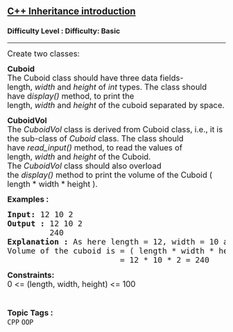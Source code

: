 <h2><a href="https://www.geeksforgeeks.org/problems/c-inheritance-introduction/1?page=9&category=Arrays,CPP&difficulty=Basic&sortBy=submissions">C++ Inheritance introduction</a></h2><h3>Difficulty Level : Difficulty: Basic</h3><hr><div class="problems_problem_content__Xm_eO"><p><span style="font-size: 18px;">Create two classes:</span></p>
<p><span style="font-size: 18px;"><strong>Cuboid</strong><br>The Cuboid class should have three data fields- length,&nbsp;<em>width</em>&nbsp;and&nbsp;<em>height</em>&nbsp;of&nbsp;<em>int</em>&nbsp;types. The class should have d<em>isplay()&nbsp;</em>method, to print the length,&nbsp;<em>width</em>&nbsp;and&nbsp;<em>height</em>&nbsp;of the cuboid separated by space.</span></p>
<p><span style="font-size: 18px;"><strong>CuboidVol</strong>&nbsp;<br>The&nbsp;<em>CuboidVol</em>&nbsp;class is derived from Cuboid class, i.e., it is the sub-class of <em>Cuboid</em> class. The class should have&nbsp;<em>read_input()</em>&nbsp;method, to read the values of length,&nbsp;<em>width</em>&nbsp;and&nbsp;<em>height</em>&nbsp;of the Cuboid. The&nbsp;<em>CuboidVol</em>&nbsp;class should also overload the&nbsp;<em>display()</em>&nbsp;method to print the volume</span><span style="font-size: 18px;">&nbsp;of</span><span style="font-size: 18px;"> the Cuboid ( length * width * height ).</span><span style="font-size: 18px;"><br></span></p>
<p><span style="font-size: 18px;"><strong>Examples :</strong></span></p>
<pre><strong><span style="font-size: 18px;">Input:</span><em><span style="font-size: 18px;"> </span></em></strong><span style="font-size: 18px;">12 10 2</span><br><strong><span style="font-size: 18px;">Output : </span></strong><span style="font-size: 18px;">12 10 2&nbsp;<br></span><span style="font-size: 18px;">         240</span><br><span style="font-size: 18px;"><strong>Explanation : </strong></span><span style="font-size: 18px;">As here length = 12, width = 10 and height = 2</span><br><span style="font-size: 18px;">Volume of the cuboid is = ( length * width * height )</span><br><span style="font-size: 18px;">                        = 12 * 10 * 2 </span><span style="font-size: 18px;">= 240</span></pre>
<p><strong><span style="font-size: 18px;">Constraints:<br></span></strong><span style="font-size: 18px;">0 &lt;= (length, width, height) &lt;= 100</span></p></div><br><p><span style=font-size:18px><strong>Topic Tags : </strong><br><code>CPP</code>&nbsp;<code>OOP</code>&nbsp;